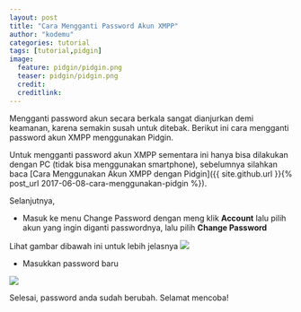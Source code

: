 ```yaml
---
layout: post
title: "Cara Mengganti Password Akun XMPP"
author: "kodemu"
categories: tutorial
tags: [tutorial,pidgin]
image:
  feature: pidgin/pidgin.png
  teaser: pidgin/pidgin.png
  credit:
  creditlink:
---
```


Mengganti password akun secara berkala sangat dianjurkan demi keamanan, karena semakin susah untuk ditebak. Berikut ini cara mengganti password akun XMPP menggunakan Pidgin.

Untuk mengganti password akun XMPP sementara ini hanya bisa dilakukan dengan PC (tidak bisa menggunakan smartphone), sebelumnya silahkan baca [Cara Menggunakan Akun XMPP dengan Pidgin]({{ site.github.url }}{% post_url 2017-06-08-cara-menggunakan-pidgin %}).

Selanjutnya,  

- Masuk ke menu Change Password dengan meng klik **Account** lalu pilih akun yang ingin diganti passwordnya, lalu pilih **Change Password**

Lihat gambar dibawah ini untuk lebih jelasnya
<img src="{{ site.github.url }}/assets/img/pidgin/pass1.png">


- Masukkan password baru

<img src="{{ site.github.url }}/assets/img/pidgin/pass2.png">

Selesai, password anda sudah berubah.
Selamat mencoba!
